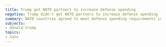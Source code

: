 ```yaml
---
title: Trump got NATO partners to increase defense spending
negative: Trump didn't get NATO partners to increase defense spending
summary: NATO countries agreed to meet defense spending requirements in 2014.
subjects:
- donald-trump
topics:
- nato
---
```

